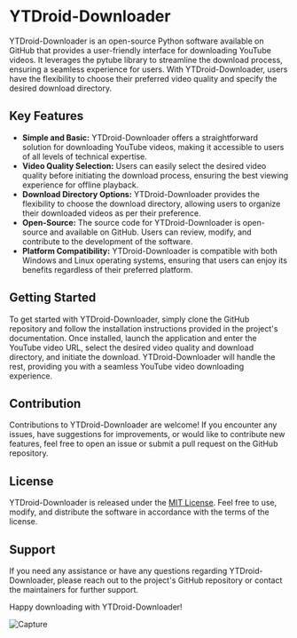 <h1>YTDroid-Downloader</h1>

<p>YTDroid-Downloader is an open-source Python software available on GitHub that provides a user-friendly interface for downloading YouTube videos. It leverages the pytube library to streamline the download process, ensuring a seamless experience for users. With YTDroid-Downloader, users have the flexibility to choose their preferred video quality and specify the desired download directory.</p>

<h2>Key Features</h2>

<ul>
  <li><strong>Simple and Basic:</strong> YTDroid-Downloader offers a straightforward solution for downloading YouTube videos, making it accessible to users of all levels of technical expertise.</li>
  <li><strong>Video Quality Selection:</strong> Users can easily select the desired video quality before initiating the download process, ensuring the best viewing experience for offline playback.</li>
  <li><strong>Download Directory Options:</strong> YTDroid-Downloader provides the flexibility to choose the download directory, allowing users to organize their downloaded videos as per their preference.</li>
  <li><strong>Open-Source:</strong> The source code for YTDroid-Downloader is open-source and available on GitHub. Users can review, modify, and contribute to the development of the software.</li>
  <li><strong>Platform Compatibility:</strong> YTDroid-Downloader is compatible with both Windows and Linux operating systems, ensuring that users can enjoy its benefits regardless of their preferred platform.</li>
</ul>

<h2>Getting Started</h2>

<p>To get started with YTDroid-Downloader, simply clone the GitHub repository and follow the installation instructions provided in the project's documentation. Once installed, launch the application and enter the YouTube video URL, select the desired video quality and download directory, and initiate the download. YTDroid-Downloader will handle the rest, providing you with a seamless YouTube video downloading experience.</p>

<h2>Contribution</h2>

<p>Contributions to YTDroid-Downloader are welcome! If you encounter any issues, have suggestions for improvements, or would like to contribute new features, feel free to open an issue or submit a pull request on the GitHub repository.</p>

<h2>License</h2>

<p>YTDroid-Downloader is released under the <a href="LICENSE">MIT License</a>. Feel free to use, modify, and distribute the software in accordance with the terms of the license.</p>

<h2>Support</h2>

<p>If you need any assistance or have any questions regarding YTDroid-Downloader, please reach out to the project's GitHub repository or contact the maintainers for further support.</p>

<p>Happy downloading with YTDroid-Downloader!</p>

![Capture](https://github.com/virajray/YTDroid-Downloader/assets/36956604/73948cdd-de5c-4b7e-90b9-505f088df6be)

